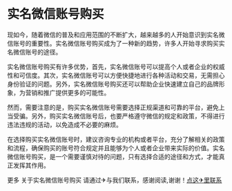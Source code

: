 # 实名微信账号购买

现如今，随着微信的普及和应用范围的不断扩大，越来越多的人开始意识到实名微信账号的重要性。实名微信账号购买成为了一种新的趋势，许多人开始寻求购买实名微信账号的途径。

实名微信账号购买有许多优势，首先，实名微信账号可以提高个人或者企业的权威性和可信度。其次，实名微信账号可以方便快捷地进行各种活动和交易，无需担心身份验证的问题。另外，实名微信账号购买还可以帮助企业快速建立自己的品牌形象，为营销和推广提供更多的可能性。

然而，需要注意的是，购买实名微信账号需要选择正规渠道和可靠的平台，避免上当受骗。另外，购买实名微信账号后，也要严格遵守微信的规定和政策，不得进行违法违规的活动，以免造成不必要的麻烦。

在选择购买实名微信账号时，建议咨询专业的机构或者平台，充分了解相关的政策和流程，确保购买的账号符合规定并且能够为个人或者企业带来实际的价值。实名微信账号购买，是一个需要谨慎对待的问题，只有选择合适的途径和方式，才能真正发挥其作用。

更多 关于实名微信账号购买 请通过✈与我们联系，感谢阅读,谢谢！[点这✈里联系](https://c.k02.cc)
